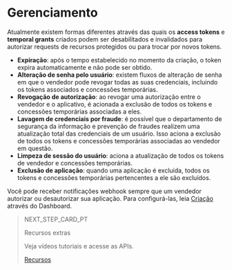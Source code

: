 # Gerenciamento

Atualmente existem formas diferentes através das quais os **access tokens** e **temporal grants** criados podem ser desabilitados e invalidados para autorizar requests de recursos protegidos ou para trocar por novos tokens. 

* **Expiração**: após o tempo estabelecido no momento da criação, o token expira automaticamente e não pode ser obtido.
* **Alteração de senha pelo usuário**: existem fluxos de alteração de senha em que o vendedor pode revogar todas as suas credenciais, incluindo os tokens associados e concessões temporárias.
* **Revogação de autorização**: ao revogar uma autorização entre o vendedor e o aplicativo, é acionada a exclusão de todos os tokens e concessões temporárias associadas a eles.
* **Lavagem de credenciais por fraude**: é possível que o departamento de segurança da informação e prevenção de fraudes realizem uma atualização total das credenciais de um usuário. Isso aciona a exclusão de todos os tokens e concessões temporárias associadas ao vendedor em questão.
* **Limpeza de sessão do usuário**: aciona a atualização de todos os tokens de vendedor e concessões temporárias.
* **Exclusão de aplicação**: quando uma aplicação é excluída, todos os tokens e concessões temporárias pertencentes a ele são excluídos.

Você pode receber notificações webhook sempre que um vendedor autorizar ou desautorizar sua aplicação. Para configurá-las, leia [Criação](https://www.mercadopago[FAKER][URL][DOMAIN]/developers/pt/guides/resources/dashboard/creation) através do Dashboard.

> NEXT_STEP_CARD_PT
>
> Recursos extras
>
> Veja vídeos tutoriais e acesse as APIs.
>
> [Recursos](https://www.mercadopago[FAKER][URL][DOMAIN]/developers/pt/guides/resources/dashboard/resources)